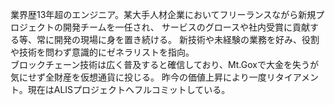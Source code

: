 業界歴13年超のエンジニア。某大手人材企業においてフリーランスながら新規プロジェクトの開発チームを一任され、
サービスのグロースや社内受賞に貢献する等、常に開発の現場に身を置き続ける。
新技術や未経験の業務を好み、役割や技術を問わず意識的にゼネラリストを指向。  
ブロックチェーン技術は広く普及すると確信しており、Mt.Goxで大金を失うが気にせず全財産を仮想通貨に投じる。
昨今の価値上昇により一度リタイアメント。現在はALISプロジェクトへフルコミットしている。
